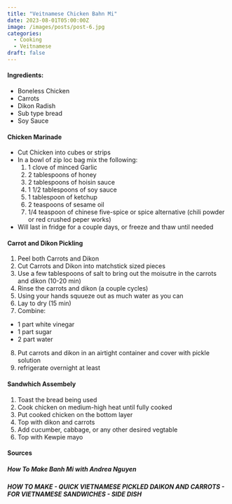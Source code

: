 ```yaml
---
title: "Veitnamese Chicken Bahn Mi"
date: 2023-08-01T05:00:00Z
image: /images/posts/post-6.jpg
categories:
  - Cooking
  - Veitnamese
draft: false
---
```


#### Ingredients: 
- Boneless Chicken
- Carrots
- Dikon Radish
- Sub type bread
- Soy Sauce

#### Chicken Marinade

- Cut Chicken into cubes or strips
- In a bowl of zip loc bag mix the following:
  1. 1 clove of minced Garlic 
  2. 2 tablespoons of honey
  3. 2 tablespoons of hoisin sauce
  4. 1 1/2 tablespoons of soy sauce
  5. 1 tablespoon of ketchup
  6. 2 teaspoons of sesame oil
  7. 1/4 teaspoon of chinese five-spice or spice alternative (chili powder or red crushed peper works)
- Will last in fridge for a couple days, or freeze and thaw until needed
#### Carrot and Dikon Pickling

1. Peel both Carrots and Dikon
2. Cut Carrots and Dikon into matchstick sized pieces
3. Use a few tablespoons of salt to bring out the moisutre in the carrots and dikon (10-20 min)
4. Rinse the carrots and dikon (a couple cycles)
5. Using your hands squueze out as much water as you can
6. Lay to dry (15 min)
7. Combine:
  - 1 part white vinegar
  - 1 part sugar
  - 2 part water
8. Put carrots and dikon in an airtight container and cover with pickle solution
9. refrigerate overnight at least



#### Sandwhich Assembely

1. Toast the bread being used 
2. Cook chicken on medium-high heat until fully cooked
3. Put cooked chicken on the bottom layer
4. Top with dikon and carrots
5. Add cucumber, cabbage, or any other desired vegtable
6. Top with Kewpie mayo


#### Sources

##### How To Make Banh Mi with Andrea Nguyen
<Youtube id="k4HA1ejw_hA" title="How To Make Banh Mi with Andrea Nguyen" />

##### HOW TO MAKE - QUICK VIETNAMESE PICKLED DAIKON AND CARROTS - FOR VIETNAMESE SANDWICHES - SIDE DISH
<Youtube id="1aIWjl00FqU" title="QUICK VIETNAMESE PICKLED DAIKON AND CARROTS" />
